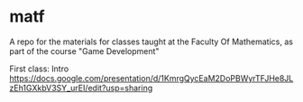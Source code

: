 # matf
A repo for the materials for classes taught at the Faculty Of Mathematics, as part of the course "Game Development"

First class: Intro
https://docs.google.com/presentation/d/1KmrgQycEaM2DoPBWyrTFJHe8JLzEh1GXkbV3SY_urEI/edit?usp=sharing
